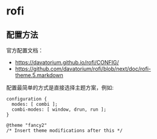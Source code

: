 # rofi


## 配置方法

官方配置文档：
- https://davatorium.github.io/rofi/CONFIG/
- https://github.com/davatorium/rofi/blob/next/doc/rofi-theme.5.markdown

配置最简单的方式是直接选择主题方案，例如:
```
configuration {
  modes: [ combi ];
  combi-modes: [ window, drun, run ];
}

@theme "fancy2"
/* Insert theme modifications after this */

```


